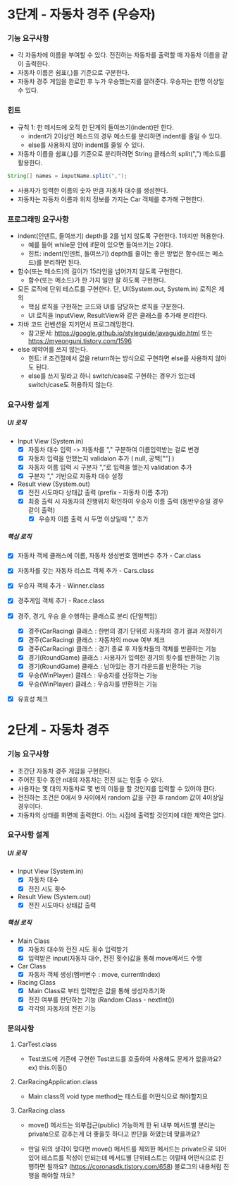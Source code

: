# 3단계 - 자동차 경주 (우승자)

### 기능 요구사항
- 각 자동차에 이름을 부여할 수 있다. 전진하는 자동차를 출력할 때 자동차 이름을 같이 출력한다.
- 자동차 이름은 쉼표(,)를 기준으로 구분한다.
- 자동차 경주 게임을 완료한 후 누가 우승했는지를 알려준다. 우승자는 한명 이상일 수 있다.

### 힌트
- 규칙 1: 한 메서드에 오직 한 단계의 들여쓰기(indent)만 한다.
    - indent가 2이상인 메소드의 경우 메소드를 분리하면 indent를 줄일 수 있다.
    - else를 사용하지 않아 indent를 줄일 수 있다.
- 자동차 이름을 쉼표(,)를 기준으로 분리하려면 String 클래스의 split(",") 메소드를 활용한다.
```java
String[] names = inputName.split(",");
```
- 사용자가 입력한 이름의 숫자 만큼 자동차 대수를 생성한다.
- 자동차는 자동차 이름과 위치 정보를 가지는 Car 객체를 추가해 구현한다.

### 프로그래밍 요구사항
- indent(인덴트, 들여쓰기) depth를 2를 넘지 않도록 구현한다. 1까지만 허용한다.
    - 예를 들어 while문 안에 if문이 있으면 들여쓰기는 2이다.
    - 힌트: indent(인덴트, 들여쓰기) depth를 줄이는 좋은 방법은 함수(또는 메소드)를 분리하면 된다.
- 함수(또는 메소드)의 길이가 15라인을 넘어가지 않도록 구현한다.
    - 함수(또는 메소드)가 한 가지 일만 잘 하도록 구현한다.
- 모든 로직에 단위 테스트를 구현한다. 단, UI(System.out, System.in) 로직은 제외
    - 핵심 로직을 구현하는 코드와 UI를 담당하는 로직을 구분한다.
    - UI 로직을 InputView, ResultView와 같은 클래스를 추가해 분리한다.
- 자바 코드 컨벤션을 지키면서 프로그래밍한다.
    - 참고문서: https://google.github.io/styleguide/javaguide.html 또는 https://myeonguni.tistory.com/1596
- else 예약어를 쓰지 않는다.
    - 힌트: if 조건절에서 값을 return하는 방식으로 구현하면 else를 사용하지 않아도 된다.
    - else를 쓰지 말라고 하니 switch/case로 구현하는 경우가 있는데 switch/case도 허용하지 않는다.

### 요구사항 설계

##### UI 로직
- Input View (System.in)
    - [X] 자동차 대수 입력 -> 자동차를 "," 구분하여 이름입력받는 걸로 변경
    - [X] 자동차 입력을 안했는지 validaion 추가 ( null, 공백[""] )
    - [X] 자동차 이름 입력 시 구분자 ","로 입력을 했는지 validation 추가
    - [X] 구분자 "," 기반으로 자동차 대수 설정

- Result view (System.out)
    - [X] 전진 시도마다 상태값 출력 (prefix - 자동차 이름 추가)
    - [X] 최종 출력 시 자동차의 진행위치 확인하여 우승자 이름 출력 (동반우승일 경우 같이 출력)
        - [X] 우승자 이름 출력 시 두명 이상일때 "," 추가

##### 핵심 로직
- [X] 자동차 객체 클래스에 이름, 자동차 생성번호 멤버변수 추가 - Car.class
- [X] 자동차를 갖는 자동차 리스트 객체 추가 - Cars.class
- [X] 우승자 객체 추가 - Winner.class
- [X] 경주게임 객체 추가 - Race.class
- [X] 경주, 경기, 우승 을 수행하는 클래스로 분리 (단일책임)
    - [X] 경주(CarRacing) 클래스 : 한번의 경기 단위로 자동차의 경기 결과 저장하기
    - [X] 경주(CarRacing) 클래스 : 자동차의 move 여부 체크
    - [X] 경주(CarRacing) 클래스 : 경기 종료 후 자동차들의 객체를 반환하는 기능
    - [X] 경기(RoundGame) 클래스 : 사용자가 입력한 경기의 횟수를 반환하는 기능
    - [X] 경기(RoundGame) 클래스 : 남아있는 경기 라운드를 반환하는 기능 
    - [X] 우승(WinPlayer) 클래스 : 우승자를 선정하는 기능
    - [X] 우승(WinPlayer) 클래스 : 우승자를 반환하는 기능
- [X] 유효성 체크


# 2단계 - 자동차 경주

### 기능 요구사항
- 초간단 자동차 경주 게임을 구현한다.
- 주어진 횟수 동안 n대의 자동차는 전진 또는 멈출 수 있다.
- 사용자는 몇 대의 자동차로 몇 번의 이동을 할 것인지를 입력할 수 있어야 한다.
- 전진하는 조건은 0에서 9 사이에서 random 값을 구한 후 random 값이 4이상일 경우이다.
- 자동차의 상태를 화면에 출력한다. 어느 시점에 출력할 것인지에 대한 제약은 없다.

### 요구사항 설계

##### UI 로직
- Input View (System.in)
    - [X] 자동차 대수
    - [X] 전진 시도 횟수

- Result View (System.out)
    - [X] 전진 시도마다 상태값 출력
    
##### 핵심 로직
- Main Class 
    - [X] 자동차 대수와 전진 시도 횟수 입력받기
    - [X] 입력받은 input(자동차 대수, 전진 횟수)값을 통해 move메서드 수행

- Car Class
    - [X] 자동차 객체 생성(멤버변수 : move, currentIndex)

- Racing Class
    - [X] Main Class로 부터 입력받은 값을 통해 생성자초기화
    - [X] 전진 여부를 판단하는 기능 (Random Class - nextInt())
    - [X] 각각의 자동차의 전진 기능
    
### 문의사항

1. CarTest.class
    - Test코드에 기존에 구현한 Test코드를 호출하여 사용해도 문제가 없을까요? ex) this.이동()

2. CarRacingApplication.class
    - Main class의 void type method는 테스트를 어떤식으로 해야할지요

3. CarRacing.class
    - move() 메서드는 외부접근(public) 가능하게 한 뒤 내부 메서드별 분리는 private으로 감추는게 더 좋을듯 하다고 판단을 하였는데 맞을까요?
    
    - 만일 위의 생각이 맞다면 move() 메서드를 제외한 메서드는 private으로 되어있어 테스트를 작성이 안되는데 메서드별 단위테스트는 이럴때 어떤식으로 진행하면 될까요? (https://coronasdk.tistory.com/658) 블로그의 내용처럼 진행을 해야할 까요?

